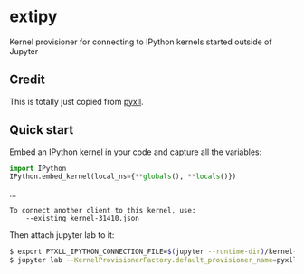 # extipy

Kernel provisioner for connecting to IPython kernels started outside of Jupyter

## Credit

This is totally just copied from [pyxll](https://github.com/pyxll).

## Quick start

Embed an IPython kernel in your code and capture all the variables:

```python
import IPython
IPython.embed_kernel(local_ns={**globals(), **locals()})
```

...

```
To connect another client to this kernel, use:
    --existing kernel-31410.json
```

Then attach jupyter lab to it:

```bash
$ export PYXLL_IPYTHON_CONNECTION_FILE=$(jupyter --runtime-dir)/kernel-11100.json
$ jupyter lab --KernelProvisionerFactory.default_provisioner_name=pyxll-provisioner
```
